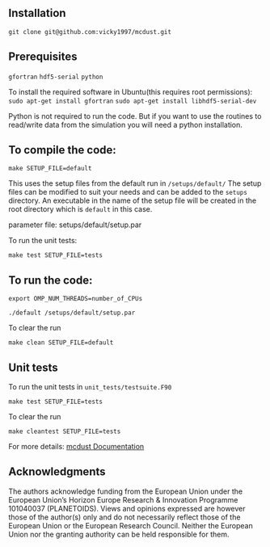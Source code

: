 ## Installation

`git clone git@github.com:vicky1997/mcdust.git`

## Prerequisites

`gfortran` `hdf5-serial` `python`

To install the required software in Ubuntu(this requires root permissions):
`sudo apt-get install gfortran`
`sudo apt-get install libhdf5-serial-dev`

Python is not required to run the code. But if you want to use the routines to read/write data from the simulation you will need a python installation.

## To compile the code: 

`make SETUP_FILE=default`

This uses the setup files from the default run in `/setups/default/` 
The setup files can be modified to suit your needs and can be added to the `setups` directory. An executable in the name of the setup file will be created in the root directory which is `default` in this case.

parameter file: setups/default/setup.par

To run the unit tests:

`make test SETUP_FILE=tests`
## To run the code: 

`export OMP_NUM_THREADS=number_of_CPUs`

`./default /setups/default/setup.par`

To clear the run

`make clean SETUP_FILE=default`

## Unit tests
To run the unit tests in `unit_tests/testsuite.F90`

`make test SETUP_FILE=tests`

To clear the run

`make cleantest SETUP_FILE=tests`

For more details: [mcdust Documentation](https://mcdust.readthedocs.io/en/latest/)

## Acknowledgments
The authors acknowledge funding from the European Union under the European Union’s Horizon Europe Research \& Innovation Programme 101040037 (PLANETOIDS). Views and opinions expressed are however those of the author(s) only and do not necessarily reflect those of the European Union or the European Research Council. Neither the European Union nor the granting authority can be held responsible for them.